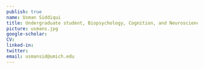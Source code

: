 ```yaml
---
publish: true
name: Usman Siddiqui
title: Undergraduate student, Biopsychology, Cognition, and Neuroscience (BCN)
picture: usmans.jpg
google-scholar: 
CV:
linked-in: 
twitter:
email: usmansid@umich.edu
---
```

